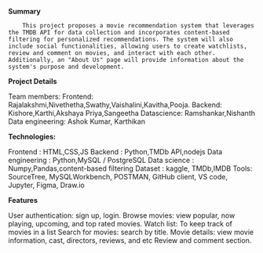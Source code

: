 **Summary**

 		This project proposes a movie recommendation system that leverages the TMDB API for data collection and incorporates content-based filtering for personalized recommendations. The system will also include social functionalities, allowing users to create watchlists, review and comment on movies, and interact with each other. Additionally, an "About Us" page will provide information about the system's purpose and development.

**Project Details**

Team members:
Frontend: Rajalakshmi,Nivethetha,Swathy,Vaishalini,Kavitha,Pooja. 
Backend: Kishore,Karthi,Akshaya Priya,Sangeetha
Datascience: Ramshankar,Nishanth
Data engineering: Ashok Kumar, Karthikan

**Technologies:**

Frontend : HTML,CSS,JS
Backend : Python,TMDb API,nodejs
Data engineering : Python,MySQL / PostgreSQL
Data science : Numpy,Pandas,content-based filtering
Dataset : kaggle, TMDb,IMDB
Tools: SourceTree, MySQLWorkbench, POSTMAN, GitHub client, VS code, Jupyter, Figma, Draw.io

**Features**

User authentication: sign up, login. 
Browse movies: view popular, now playing, upcoming, and top rated movies. 
Watch list: To keep track of movies in a list
Search for movies: search by title. 
Movie details: view movie information, cast, directors, reviews, and etc
Review and comment section.
